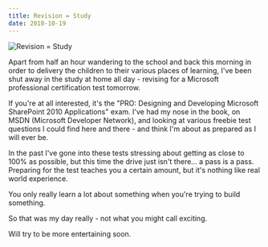 ```yaml
---
title: Revision = Study
date: 2010-10-19
---
```


![Revision = Study](https://source.unsplash.com/l7dbl-sUg3k/1600x900)

Apart from half an hour wandering to the school and back this morning in order to delivery the children to their various places of learning, I've been shut away in the study at home all day - revising for a Microsoft professional certification test tomorrow.

If you're at all interested, it's the "PRO: Designing and Developing Microsoft SharePoint 2010 Applications" exam. I've had my nose in the book, on MSDN (Microsoft Developer Network), and looking at various freebie test questions I could find here and there - and think I'm about as prepared as I will ever be.

In the past I've gone into these tests stressing about getting as close to 100% as possible, but this time the drive just isn't there... a pass is a pass. Preparing for the test teaches you a certain amount, but it's nothing like real world experience.

You only really learn a lot about something when you're trying to build something.

So that was my day really - not what you might call exciting.

Will try to be more entertaining soon.
